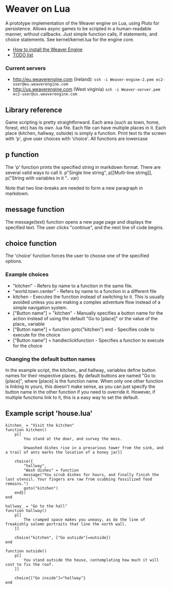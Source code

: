 
# Weaver on Lua

A prototype implementation of the Weaver engine on Lua, using Pluto for persistence. Allows async games to be scripted in a human-readable manner, without callbacks. Just simple function calls, if statements, and choice statements. See kernel/kernel.lua for the engine core.

* [How to install the Weaver Engine](weaver-lua/blob/master/install.mdown)
* [TODO list](weaver-lua/blob/master/todo.mdown)

### Current servers

* http://eu.weaverengine.com (Ireland): `ssh -i Weaver-engine-2.pem ec2-user@eu.weaverengine.com`
* http://us.weaverengine.com (West virginia) `ssh -i Weaver-server.pem ec2-user@us.weaverengine.com`



## Library reference

Game scripting is pretty straightforward. Each area (such as town, home, forest, etc) has its own .lua file. Each file can have multiple places in it.
Each place (kitchen, hallway, outside) is simply a function. Print text to the screen with 'p', give user choices with 'choice'. All functions are lowercase

## p function

The 'p' function prints the specified string in markdown format. There are several valid ways to call it. p"Single line string", p[[Multi-line string]], p("String with variables in it ".. var)

Note that two line-breaks are needed to form a new paragraph in markdown. 

## message function

The message(text) function opens a new page page and displays the specified text. The user clicks "continue", and the next line of code begins.


## choice function

The 'choice' function forces the user to choose one of the specified options. 

### Example choices

* "kitchen" - Refers by name to a function in the same file.
* "world.town.center" - Refers by name to a function in a different file
* kitchen - Executes the function instead of switching to it. This is usually avoided unless you are making a complex adventure flow instead of a simple navigation system. 
* ["Button name"] = "kitchen" - Manually specifies a button name for the action instead of using the default "Go to [place]" or the value of the place_ variable
* ["Button name"] = function goto("kitchen") end - Specifies code to execute for the choice
* ["Button name"] = handleclickfunction - Specifies a function  to execute for the choice

### Changing the default button names

In the example script, the kitchen\_ and hallway\_ variables define button names for their respective places. By default buttons are named "Go to [place]", where [place] is the function name.
When only one other function is linking to yours, this doesn't make sense, as you can just specify the button name in the other function if you need to override it. However, if multiple functions link to it, this is a easy way to set the default.



## Example script 'house.lua'



	kitchen_ = "Visit the kitchen"
	function kitchen()
		p[[
			You stand at the door, and survey the mess.
			
			Unwashed dishes rise in a precarious tower from the sink, and a trail of ants marks the location of a honey jar]]
		
		choice({
			"hallway", 
			"Wash dishes" = function
			message("You scrub dishes for hours, and finally finish the last utensil. Your fingers are raw from scubbing fossilized food remains.")
			goto("kitchen")
		end})
	end
	
	hallway_ = "Go to the hall"
	function hallway()
		p[[
			The cramped space makes you uneasy, as do the line of freakishly solemn portraits that line the north wall.
		]]
		
		choice("kitchen", ["Go outside"]=outside})
	end
	
	function outside()
		p[[
			You stand outside the house, contemplating how much it will cost to fix the roof.
		]]
		
		choice{["Go inside"]="hallway"}
	end